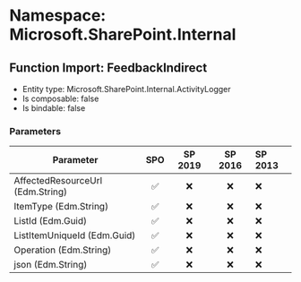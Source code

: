 # Namespace: Microsoft.SharePoint.Internal

## Function Import: FeedbackIndirect

- Entity type: Microsoft.SharePoint.Internal.ActivityLogger
- Is composable: false
- Is bindable: false

### Parameters

Parameter | SPO | SP 2019 | SP 2016 | SP 2013
----------|:---:|:-------:|:-------:|:-------
AffectedResourceUrl (Edm.String) | ✅ | ❌ | ❌ | ❌
ItemType (Edm.String) | ✅ | ❌ | ❌ | ❌
ListId (Edm.Guid) | ✅ | ❌ | ❌ | ❌
ListItemUniqueId (Edm.Guid) | ✅ | ❌ | ❌ | ❌
Operation (Edm.String) | ✅ | ❌ | ❌ | ❌
json (Edm.String) | ✅ | ❌ | ❌ | ❌